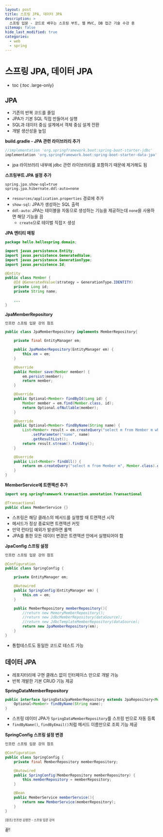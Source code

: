 ```yaml
---
layout: post
title: 스프링 JPA, 데이터 JPA
description: >
  스프링 입문 - 코드로 배우는 스프링 부트, 웹 MVC, DB 접근 기술 수강 중
sitemap: false
hide_last_modified: true
categories:
  - web
  - spring
---
```


# 스프링 JPA, 데이터 JPA

* toc
{:toc .large-only}

## JPA

- 기존의 반복 코드를 줄임
- JPA가 기본 SQL 직접 만들어서 실행
- SQL과 데이터 중심 설계에서 객체 중심 설계 전환
- 개발 생산성을 높임 

__build.gradle - JPA 관련 라이브러리 추가__

```gradle
//implementation 'org.springframework.boot:spring-boot-starter-jdbc'
implementation 'org.springframework.boot:spring-boot-starter-data-jpa'
```
- jpa 라이브러리 내부에 jdbc 관련 라이브러리를 포함하기 때문에 제거해도 됨

__스프링부트 JPA 설정 추가__

```properties
spring.jpa.show-sql=true
spring.jpa.hibernate.ddl-auto=none
```

- `resources/application.properties` 경로에 추가
- `show-sql`: JPA가 생성하는 SQL 출력
- `ddl-auto`: JPA는 테이블을 자동으로 생성하는 기능을 제공하는데 `none`을 사용하면 해당 기능을 끔
    - `create`으로 테이벌 직접ㅈ 생성

__JPA 엔티티 매핑__

```java
package hello.hellospring.domain;

import javax.persistence.Entity;
import javax.persistence.GeneratedValue;
import javax.persistence.GenerationType;
import javax.persistence.Id;

@Entity
public class Member {
    @Id @GeneratedValue(strategy = GenerationType.IDENTITY)
    private Long id;
    private String name;
    
    ...
}
```

__JpaMemberRepository__

```java
인프런 스프링 입문 강의 참조

public class JpaMemberRepository implements MemberRepository{

    private final EntityManager em;

    public JpaMemberRepository(EntityManager em) {
        this.em = em;
    }

    @Override
    public Member save(Member member) {
        em.persist(member);
        return member;
    }

    @Override
    public Optional<Member> findById(Long id) {
        Member member = em.find(Member.class, id);
        return Optional.ofNullable(member);
    }

    @Override
    public Optional<Member> findByName(String name) {
        List<Member> result = em.createQuery("select m from Member m where m.name = :name", Member.class)
            .setParameter("name", name)
            .getResultList();
        return result.stream().findAny();
    }

    @Override
    public List<Member> findAll() {
        return em.createQuery("select m from Member m", Member.class).getResultList();
    }
}
```

__MemberService에 트랜잭션 추가__
```java
import org.springframework.transaction.annotation.Transactional

@Transactional
public class MemberService {}
```
- 스프링은 해당 클래스의 메서드를 실행할 때 트랜잭션 시작
- 메서드가 정상 종료되면 트랜잭션 커밋
- 만약 런타임 예외가 발생하면 롤백
- JPA를 통한 모든 데이터 변경은 트랜잭션 안에서 실행되어야 함

__JpaConfig 스프링 설정__

```java
인프런 스프링 입문 강의 참조

@Configuration
public class SpringConfig {

    private EntityManager em;

    @Autowired
    public SpringConfig(EntityManager em) {
        this.em = em;
    }

    public MemberRepository memberRepository(){
        //return new MemoryMemberRepository();
        //return new JdbcMemberRepository(dataSource);
        //return new JdbcTemplateMemberRepository(dataSource);
        return new JpaMemberRepository(em);
    }
}
```
- 통합테스트도 동일한 코드로 테스트 가능

## 데이터 JPA

- 레포지터리에 구현 클래스 없이 인터페이스 만으로 개발 가능
- 반복 개발한 기본 CRUD 기능 제공

__SpringDataMemberRepository__
```java
public interface SpringDataJpaMemberRepository extends JpaRepository<Member, Long>, MemberRepository {
    Optional<Member> findByName(String name);
}
```
- 스프링 데이터 JPA가 `SpringDataMemberRepository`를 스프링 빈으로 자동 등록
- `findByName()`, `findByEmail()`처럼 메서드 이름만으로 조회 기능 제공

__SpringConfig 스프링 설정 변경__

```java
인프런 스프링 입문 강의 참조

@Configuration
public class SpringConfig {
    private final MemberRepository memberRepository;

    @Autowired
    public SpringConfig(MemberRepository memberRepository) {
        this.memberRepository = memberRepository;
    }

    @Bean
    public MemberService memberService(){
        return new MemberService(memberRepository);
    }
}
```

<span style="font-size:70%">[참조] 인프런 김영한 - 스프링 입문 강의</span>

끝!